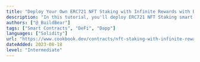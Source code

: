 ```yaml
---
title: "Deploy Your Own ERC721 NFT Staking with Infinite Rewards with BuildBear's No-Code Deployment"
description: "In this tutorial, you'll deploy ERC721 NFT Staking smart contract by leveraging BuildBear's No-Code deployment solution."
authors: ["@_BuildBear"]
tags: ["Smart Contracts", "DeFi", "Dapp"]
languages: ["Solidity"]
url: "https://www.cookbook.dev/contracts/nft-staking-with-infinite-rewards"
dateAdded: 2023-08-18
level: "Intermediate"
---
```

